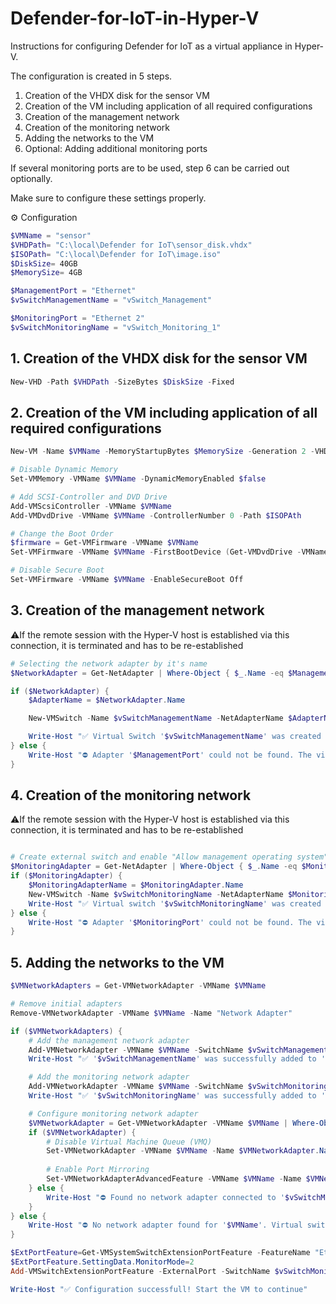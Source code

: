 # Defender-for-IoT-in-Hyper-V
Instructions for configuring Defender for IoT as a virtual appliance in Hyper-V.

The configuration is created in 5 steps.

1. Creation of the VHDX disk for the sensor VM
2. Creation of the VM including application of all required configurations
3. Creation of the management network
4. Creation of the monitoring network
5. Adding the networks to the VM
6. Optional: Adding additional monitoring ports

If several monitoring ports are to be used, step 6 can be carried out optionally.

Make sure to configure these settings properly.

⚙️ Configuration
```powershell
$VMName = "sensor"
$VHDPath= "C:\local\Defender for IoT\sensor_disk.vhdx"
$ISOPath= "C:\local\Defender for IoT\image.iso"
$DiskSize= 40GB
$MemorySize= 4GB

$ManagementPort = "Ethernet"
$vSwitchManagementName = "vSwitch_Management"

$MonitoringPort = "Ethernet 2"
$vSwitchMonitoringName = "vSwitch_Monitoring_1"

```

## 1. Creation of the VHDX disk for the sensor VM
```powershell
New-VHD -Path $VHDPath -SizeBytes $DiskSize -Fixed
```

## 2. Creation of the VM including application of all required configurations
```powershell
New-VM -Name $VMName -MemoryStartupBytes $MemorySize -Generation 2 -VHDPath $VHDPath

# Disable Dynamic Memory
Set-VMMemory -VMName $VMName -DynamicMemoryEnabled $false

# Add SCSI-Controller and DVD Drive
Add-VMScsiController -VMName $VMName
Add-VMDvdDrive -VMName $VMName -ControllerNumber 0 -Path $ISOPAth

# Change the Boot Order
$firmware = Get-VMFirmware -VMName $VMName
Set-VMFirmware -VMName $VMName -FirstBootDevice (Get-VMDvdDrive -VMName $VMName)

# Disable Secure Boot
Set-VMFirmware -VMName $VMName -EnableSecureBoot Off
```

## 3. Creation of the management network

⚠️If the remote session with the Hyper-V host is established via this connection, it is terminated and has to be re-established

```powershell
# Selecting the network adapter by it's name
$NetworkAdapter = Get-NetAdapter | Where-Object { $_.Name -eq $ManagementPort -and $_.Status -eq 'Up' -and $_.MediaType -eq '802.3' }

if ($NetworkAdapter) {
	$AdapterName = $NetworkAdapter.Name

	New-VMSwitch -Name $vSwitchManagementName -NetAdapterName $AdapterName -AllowManagementOS $true

	Write-Host "✅ Virtual Switch '$vSwitchManagementName' was created successfully and connected to '$AdapterName'."
} else {
	Write-Host "⛔ Adapter '$ManagementPort' could not be found. The virtual switch was not created."
}
```

## 4. Creation of the monitoring network

⚠️If the remote session with the Hyper-V host is established via this connection, it is terminated and has to be re-established

```powershell

# Create external switch and enable "Allow management operating system"
$MonitoringAdapter = Get-NetAdapter | Where-Object { $_.Name -eq $MonitoringPort -and $_.Status -eq 'Up' -and $_.MediaType -eq '802.3' }
if ($MonitoringAdapter) {
	$MonitoringAdapterName = $MonitoringAdapter.Name
	New-VMSwitch -Name $vSwitchMonitoringName -NetAdapterName $MonitoringAdapterName -AllowManagementOS $true
	Write-Host "✅ Virtual switch '$vSwitchMonitoringName' was created successfully and connected to '$MonitoringAdapterName'."
} else {
	Write-Host "⛔ Adapter '$MonitoringPort' could not be found. The virtual switch was not created."
}
```

## 5. Adding the networks to the VM

```powershell
$VMNetworkAdapters = Get-VMNetworkAdapter -VMName $VMName

# Remove initial adapters
Remove-VMNetworkAdapter -VMName $VMName -Name "Network Adapter"

if ($VMNetworkAdapters) {
    # Add the management network adapter
    Add-VMNetworkAdapter -VMName $VMName -SwitchName $vSwitchManagementName
    Write-Host "✅ '$vSwitchManagementName' was successfully added to '$VMName'."

    # Add the monitoring network adapter
    Add-VMNetworkAdapter -VMName $VMName -SwitchName $vSwitchMonitoringName
    Write-Host "✅ '$vSwitchMonitoringName' was successfully added to '$VMName'."

    # Configure monitoring network adapter
    $VMNetworkAdapter = Get-VMNetworkAdapter -VMName $VMName | Where-Object { $_.SwitchName -eq $vSwitchMonitoringName }
    if ($VMNetworkAdapter) {
        # Disable Virtual Machine Queue (VMQ)
        Set-VMNetworkAdapter -VMName $VMName -Name $VMNetworkAdapter.Name -EnableVMQ $false
        
        # Enable Port Mirroring
        Set-VMNetworkAdapterAdvancedFeature -VMName $VMName -Name $VMNetworkAdapter.Name -PortMirroring Destination
    } else {
        Write-Host "⛔ Found no network adapter connected to '$vSwitchMonitoringName'. Configuration is not complete."
    }
} else {
    Write-Host "⛔ No network adapter found for '$VMName'. Virtual switch '$vSwitchMonitoringName' could not be added."
}

$ExtPortFeature=Get-VMSystemSwitchExtensionPortFeature -FeatureName "Ethernet Switch Port Security Settings"
$ExtPortFeature.SettingData.MonitorMode=2
Add-VMSwitchExtensionPortFeature -ExternalPort -SwitchName $vSwitchMonitoringName -VMSwitchExtensionFeature $ExtPortFeature

Write-Host "✅ Configuration successfull! Start the VM to continue"
```